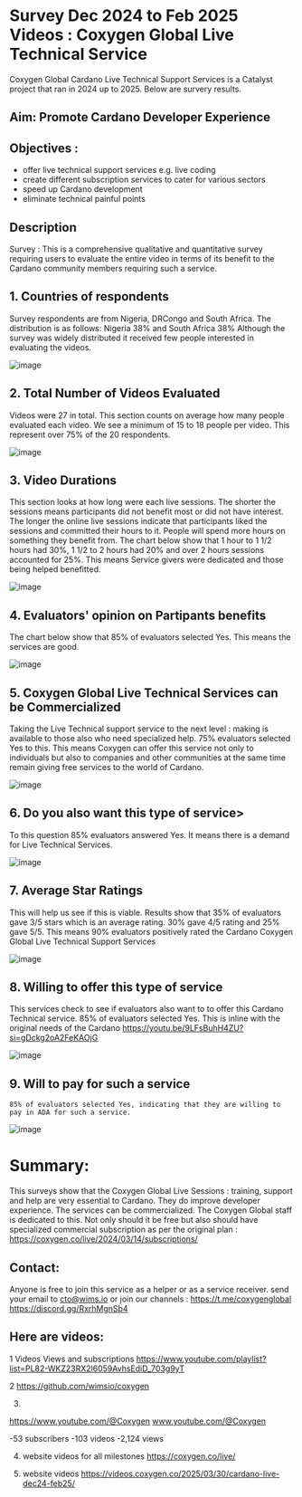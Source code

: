 # Survey Dec 2024 to Feb 2025 Videos : Coxygen Global Live Technical Service

Coxygen Global Cardano Live Technical Support Services is a Catalyst project that ran in 2024 up to 2025. Below are survery results.

## Aim: Promote Cardano Developer Experience
## Objectives : 
- offer live technical support services e.g. live coding
- create different subscription services to cater for various sectors
- speed up Cardano development
- eliminate technical painful points

## Description 
Survey : This is a comprehensive qualitative and quantitative survey requiring users to evaluate the entire video in terms of its benefit to the 
Cardano community members requiring such a service.

## 1. Countries of respondents
   Survey respondents are from Nigeria, DRCongo and South Africa. The distribution is as follows: Nigeria 38% and South Africa 38%
   Although the survey was widely distributed it received few people interested in evaluating the videos.
   
![image](https://github.com/user-attachments/assets/7e0ea8f1-1293-4e9b-9cdd-950e6a48b0c9)

## 2. Total Number of Videos Evaluated
   Videos were 27 in total. This section counts on average how many people evaluated each video. We see a minimum of 15 to 18 people per video.
   This represent over 75% of the 20 respondents.   

![image](https://github.com/user-attachments/assets/ced5880a-a98e-4ca0-aea0-b461702f5228)

## 3. Video Durations
   This section looks at how long were each live sessions. The shorter the sessions means participants did not benefit most or
   did not have interest. The longer the online live sessions indicate that participants liked the sessions and committed their
   hours to it. People will spend more hours on something they benefit from.
   The chart below show that 1 hour to 1 1/2 hours had 30%, 1 1/2 to 2 hours had 20% and over 2 hours sessions accounted for 25%.
   This means Service givers were dedicated and those being helped benefitted.

![image](https://github.com/user-attachments/assets/7dd5f1d1-9080-4b80-ae30-29cd70ab9500)

## 4. Evaluators' opinion on Partipants benefits
   The chart below show that 85% of evaluators selected Yes. This means the services are good.

![image](https://github.com/user-attachments/assets/04f47609-9995-43b8-819d-b32b89344a89)

## 5. Coxygen Global Live Technical Services can be Commercialized
   Taking the Live Technical support service to the next level : making is available to those also
   who need specialized help. 75% evaluators selected Yes to this. This means Coxygen can offer this service
   not only to individuals but also to companies and other communities at the same time remain
   giving free services to the world of Cardano.

![image](https://github.com/user-attachments/assets/5f5012af-31ad-4af0-978f-cec5151e0acf)

## 6. Do you also want this type of service>
   To this question 85% evaluators answered Yes. It means there is a demand for Live Technical Services.

![image](https://github.com/user-attachments/assets/c943f6d3-b521-466e-abc5-9d4c7426e117)

## 7. Average Star Ratings
   This will help us see if this is viable.
   Results show that 35% of evaluators gave 3/5 stars which is an average rating. 30% gave 4/5 rating and 25% gave
   5/5. This means 90% evaluators positively rated the Cardano Coxygen Global Live Technical Support Services

![image](https://github.com/user-attachments/assets/81fd7854-6b34-4b7a-9bcb-9407e4a06e23)

## 8. Willing to offer this type of service
   This services check to see if evaluators also want to to offer this Cardano Technical service.
   85% of evaluators selected Yes. This is inline with the original needs of the Cardano https://youtu.be/9LFsBuhH4ZU?si=gDckg2oA2FeKAOjG

![image](https://github.com/user-attachments/assets/65e1c89f-4b98-4b9f-a727-c6d57d3319e3)

## 9. Will to pay for such a service
    85% of evaluators selected Yes, indicating that they are willing to pay in ADA for such a service.

![image](https://github.com/user-attachments/assets/290442cb-834a-4758-a8d6-72a385c395c4)

# Summary:

This surveys show that the Coxygen Global Live Sessions : training, support and help are very essential to Cardano.
They do improve developer experience. The services can be commercialized. The Coxygen Global staff is dedicated to this.
Not only should it be free but also should have specialized commercial subscription as per the original plan : https://coxygen.co/live/2024/03/14/subscriptions/

## Contact:

Anyone is free to join this service as a helper or as a service receiver. send your email to cto@wims.io or join our channels :
https://t.me/coxygenglobal
https://discord.gg/RxrhMgnSb4

## Here are videos:

1 Videos Views and subscriptions 
https://www.youtube.com/playlist?list=PL82-WKZ23RX2l6059AvhsEdiD_703g9yT

2
https://github.com/wimsio/coxygen

3.
https://www.youtube.com/@Coxygen
www.youtube.com/@Coxygen

-53 subscribers
-103 videos
-2,124 views

4. website videos for all milestones
https://coxygen.co/live/

5. website videos 
https://videos.coxygen.co/2025/03/30/cardano-live-dec24-feb25/



















